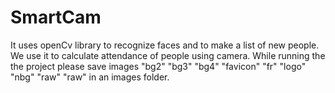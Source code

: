 # SmartCam
It uses openCv library to recognize faces and to make a list of new people. We use it to calculate attendance of people using camera.
While running the the project please save images "bg2" "bg3" "bg4" "favicon" "fr" "logo" "nbg" "raw" "raw"  in an images folder.
